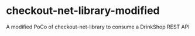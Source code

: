 # checkout-net-library-modified
A modified PoCo of checkout-net-library to consume a DrinkShop REST API
